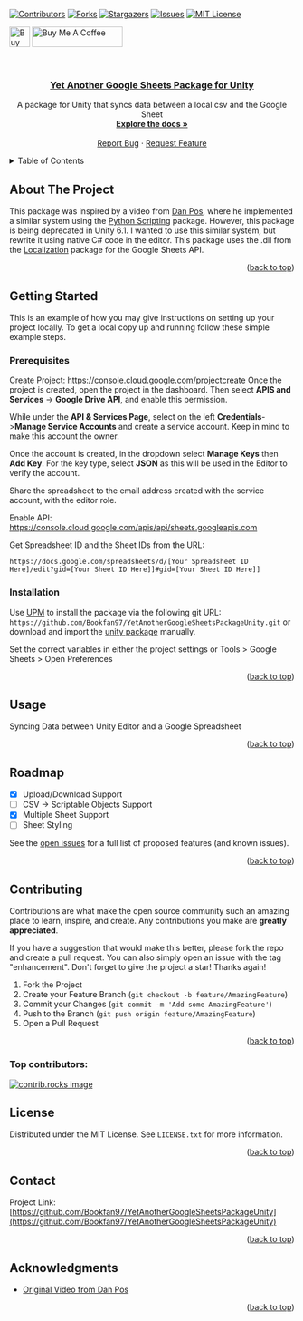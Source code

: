 <!-- Improved compatibility of back to top link: See: https://github.com/othneildrew/Best-README-Template/pull/73 -->
<a id="readme-top"></a>

<!-- PROJECT SHIELDS -->
[![Contributors][contributors-shield]][contributors-url]
[![Forks][forks-shield]][forks-url]
[![Stargazers][stars-shield]][stars-url]
[![Issues][issues-shield]][issues-url]
[![MIT License][license-shield]][license-url]

<a href='https://ko-fi.com/U7U2WUGIS' target='_blank'><img height='36' style='border:0px;height:36px;' src='https://storage.ko-fi.com/cdn/kofi6.png?v=6' border='0' alt='Buy Me a Coffee at ko-fi.com' /></a>
<a href="https://www.buymeacoffee.com/ndaygamedev" target="_blank"><img src="https://cdn.buymeacoffee.com/buttons/v2/default-yellow.png" alt="Buy Me A Coffee" style="height: 36px !important;width: 160px !important;" ></a>
<!-- PROJECT LOGO -->
<br />
<div align="center">

<h3 align="center">
    <a href="https://github.com/Bookfan97/YetAnotherGoogleSheetsPackageUnity">
        Yet Another Google Sheets Package for Unity 
    </a>
</h3>

  <p align="center">
    A package for Unity that syncs data between a local csv and the Google Sheet
    <br />
    <a href="https://bookfan97.github.io/YetAnotherGoogleSheetsPackageUnity/manual/"><strong>Explore the docs »</strong></a>
    <br />
    <br />
    <a href="https://github.com/Bookfan97/YetAnotherGoogleSheetsPackageUnity/issues/new?labels=bug&template=bug-report---.md">Report Bug</a>
    ·
    <a href="https://github.com/Bookfan97/YetAnotherGoogleSheetsPackageUnity/issues/new?labels=enhancement&template=feature-request---.md">Request Feature</a>
  </p>
</div>



<!-- TABLE OF CONTENTS -->
<details>
  <summary>Table of Contents</summary>
  <ol>
    <li>
      <a href="#about-the-project">About The Project</a>
    </li>
    <li>
      <a href="#getting-started">Getting Started</a>
      <ul>
        <li><a href="#prerequisites">Prerequisites</a></li>
        <li><a href="#installation">Installation</a></li>
      </ul>
    </li>
    <li><a href="#usage">Usage</a></li>
    <li><a href="#roadmap">Roadmap</a></li>
    <li><a href="#contributing">Contributing</a></li>
    <li><a href="#license">License</a></li>
    <li><a href="#contact">Contact</a></li>
    <li><a href="#acknowledgments">Acknowledgments</a></li>
  </ol>
</details>



<!-- ABOUT THE PROJECT -->
## About The Project

This package was inspired by a video from [Dan Pos](https://www.youtube.com/@DanPos), where he implemented a similar system using the [Python Scripting](https://docs.unity3d.com/Packages/com.unity.scripting.python@7.0/manual/index.html) package. However, this package is being deprecated in Unity 6.1. I wanted to use this similar system, but rewrite it using native C# code in the editor. This package uses the .dll from the [Localization](https://docs.unity3d.com/Packages/com.unity.localization@1.5/manual/index.html) package for the Google Sheets API.  

<p align="right">(<a href="#readme-top">back to top</a>)</p>

<!-- GETTING STARTED -->
## Getting Started

This is an example of how you may give instructions on setting up your project locally.
To get a local copy up and running follow these simple example steps.

### Prerequisites

Create Project: https://console.cloud.google.com/projectcreate
Once the project is created, open the project in the dashboard. Then select **APIS and Services** -> **Google Drive API**, and enable this permission.

While under the **API & Services Page**, select on the left **Credentials**->**Manage Service Accounts** and create a service account. Keep in mind to make this account the owner.

Once the account is created, in the dropdown select **Manage Keys** then **Add Key**. For the key type, select **JSON** as this will be used in the Editor to verify the account. 

Share the spreadsheet to the email address created with the service account, with the editor role.

Enable API: https://console.cloud.google.com/apis/api/sheets.googleapis.com

Get Spreadsheet ID and the Sheet IDs from the URL:
  ```
  https://docs.google.com/spreadsheets/d/[Your Spreadsheet ID Here]/edit?gid=[Your Sheet ID Here]]#gid=[Your Sheet ID Here]]
  ```

### Installation

Use [UPM](https://docs.unity3d.com/Manual/upm-ui.html) to install the package via the following git URL: `https://github.com/Bookfan97/YetAnotherGoogleSheetsPackageUnity.git` or download and import the [unity package]() manually.

Set the correct variables in either the project settings or Tools > Google Sheets > Open Preferences

<p align="right">(<a href="#readme-top">back to top</a>)</p>



<!-- USAGE EXAMPLES -->
## Usage

Syncing Data between Unity Editor and a Google Spreadsheet

<p align="right">(<a href="#readme-top">back to top</a>)</p>


<!-- ROADMAP -->
## Roadmap

- [X] Upload/Download Support
- [ ] CSV -> Scriptable Objects Support
- [X] Multiple Sheet Support
- [ ] Sheet Styling

See the [open issues](https://github.com/Bookfan97/YetAnotherGoogleSheetsPackageUnity/issues) for a full list of proposed features (and known issues).

<p align="right">(<a href="#readme-top">back to top</a>)</p>



<!-- CONTRIBUTING -->
## Contributing

Contributions are what make the open source community such an amazing place to learn, inspire, and create. Any contributions you make are **greatly appreciated**.

If you have a suggestion that would make this better, please fork the repo and create a pull request. You can also simply open an issue with the tag "enhancement".
Don't forget to give the project a star! Thanks again!

1. Fork the Project
2. Create your Feature Branch (`git checkout -b feature/AmazingFeature`)
3. Commit your Changes (`git commit -m 'Add some AmazingFeature'`)
4. Push to the Branch (`git push origin feature/AmazingFeature`)
5. Open a Pull Request

<p align="right">(<a href="#readme-top">back to top</a>)</p>

### Top contributors:

<a href="https://github.com/Bookfan97/YetAnotherGoogleSheetsPackageUnity/graphs/contributors">
  <img src="https://contrib.rocks/image?repo=Bookfan97/YetAnotherGoogleSheetsPackageUnity" alt="contrib.rocks image" />
</a>



<!-- LICENSE -->
## License

Distributed under the MIT License. See `LICENSE.txt` for more information.

<p align="right">(<a href="#readme-top">back to top</a>)</p>



<!-- CONTACT -->
## Contact

Project Link: [https://github.com/Bookfan97/YetAnotherGoogleSheetsPackageUnity](https://github.com/Bookfan97/YetAnotherGoogleSheetsPackageUnity)

<p align="right">(<a href="#readme-top">back to top</a>)</p>



<!-- ACKNOWLEDGMENTS -->
## Acknowledgments

* [Original Video from Dan Pos](https://www.youtube.com/watch?v=QFTyDsEDsBI)

<p align="right">(<a href="#readme-top">back to top</a>)</p>



<!-- MARKDOWN LINKS & IMAGES -->
<!-- https://www.markdownguide.org/basic-syntax/#reference-style-links -->
[contributors-shield]: https://img.shields.io/github/contributors/Bookfan97/YetAnotherGoogleSheetsPackageUnity.svg?style=for-the-badge
[contributors-url]: https://github.com/Bookfan97/YetAnotherGoogleSheetsPackageUnity/graphs/contributors
[forks-shield]: https://img.shields.io/github/forks/Bookfan97/YetAnotherGoogleSheetsPackageUnity.svg?style=for-the-badge
[forks-url]: https://github.com/Bookfan97/YetAnotherGoogleSheetsPackageUnity/network/members
[stars-shield]: https://img.shields.io/github/stars/Bookfan97/YetAnotherGoogleSheetsPackageUnity.svg?style=for-the-badge
[stars-url]: https://github.com/Bookfan97/YetAnotherGoogleSheetsPackageUnity/stargazers
[issues-shield]: https://img.shields.io/github/issues/Bookfan97/YetAnotherGoogleSheetsPackageUnity.svg?style=for-the-badge
[issues-url]: https://github.com/Bookfan97/YetAnotherGoogleSheetsPackageUnity/issues
[license-shield]: https://img.shields.io/github/license/Bookfan97/YetAnotherGoogleSheetsPackageUnity.svg?style=for-the-badge
[license-url]: https://github.com/Bookfan97/YetAnotherGoogleSheetsPackageUnity/blob/master/LICENSE.txt

[product-screenshot]: images/screenshot.png
